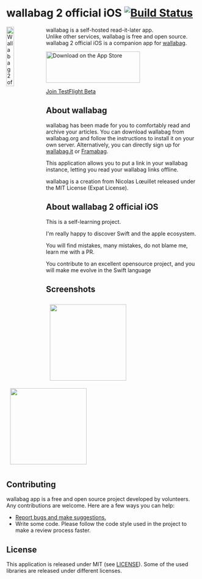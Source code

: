 # wallabag 2 official iOS [![Build Status](https://travis-ci.org/wallabag/ios-app.svg?branch=master)](https://travis-ci.org/wallabag/ios-app)

<img align="left" src="https://is1-ssl.mzstatic.com/image/thumb/Purple221/v4/78/23/c3/7823c39e-9da9-8f0b-7a13-299a2de43725/AppIcon-0-0-1x_U007epad-0-85-220.jpeg/540x540bb.jpg" alt="Wallabag 2 official" style="width: 20%; object-fit: contain;" />

wallabag is a self-hosted read-it-later app.  
Unlike other services, wallabag is free and open source.  
wallabag 2 official iOS is a companion app for [wallabag](https://www.wallabag.org).  

<a href="https://apps.apple.com/us/app/wallabag-2-official/id1170800946?itscg=30200&itsct=apps_box_badge&mttnsubad=1170800946" style="display: inline-block;">
	<img src="https://toolbox.marketingtools.apple.com/api/v2/badges/download-on-the-app-store/black/en-us?releaseDate=1479340800" alt="Download on the App Store" style="width: 246px; height: 82px; vertical-align: middle; object-fit: contain;" />
</a>

[Join TestFlight Beta](https://testflight.apple.com/join/73Pvd1wL)

## About wallabag

wallabag has been made for you to comfortably read and archive your articles.
You can download wallabag from wallabag.org and follow the instructions to install it on your own server.
Alternatively, you can directly sign up for [wallabag.it](https://wallabag.it) or [Framabag](https://framabag.org).

This application allows you to put a link in your wallabag instance, letting you read your wallabag links offline.

wallabag is a creation from Nicolas Lœuillet released under the MIT License (Expat License).

## About wallabag 2 official iOS

This is a self-learning project.

I'm really happy to discover Swift and the apple ecosystem.

You will find mistakes, many mistakes, do not blame me, learn me with a PR.

You contribute to an excellent opensource project, and you will make me evolve in the Swift language


## Screenshots
[<img src="/fastlane/framed/iPhone6Plus-01Home-d41d8cd98f00b204e9800998ecf8427e_framed.png" align="left" width="200" hspace="10" vspace="10">](/fastlane/framed/iPhone6Plus-01Home-d41d8cd98f00b204e9800998ecf8427e_framed.png)
[<img src="/fastlane/framed/iPhone6Plus-02Article-d41d8cd98f00b204e9800998ecf8427e_framed.png" align="center" width="200" hspace="10" vspace="10">](/fastlane/framed/iPhone6Plus-02Article-d41d8cd98f00b204e9800998ecf8427e_framed.png)

## Contributing
wallabag app is a free and open source project developed by volunteers. Any contributions are welcome. Here are a few ways you can help:
 * [Report bugs and make suggestions.](https://github.com/wallabag/ios-app/issues)
 * Write some code. Please follow the code style used in the project to make a review process faster.

## License

This application is released under MIT (see [LICENSE](LICENSE)).
Some of the used libraries are released under different licenses.

